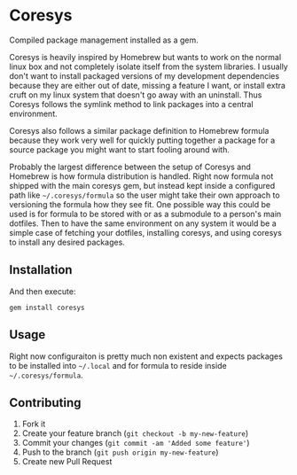 # Coresys

Compiled package management installed as a gem.

Coresys is heavily inspired by Homebrew but wants to work on the normal linux
box and not completely isolate itself from the system libraries. I usually
don't want to install packaged versions of my development dependencies because
they are either out of date, missing a feature I want, or install extra cruft
on my linux system that doesn't go away with an uninstall. Thus Coresys follows
the symlink method to link packages into a central environment.

Coresys also follows a similar package definition to Homebrew formula because
they work very well for quickly putting together a package for a source
package you might want to start fooling around with.

Probably the largest difference between the setup of Coresys and Homebrew is
how formula distribution is handled. Right now formula not shipped with the
main coresys gem, but instead kept inside a configured path like
`~/.coresys/formula` so the user might take their own approach to versioning
the formula how they see fit. One possible way this could be used is for
formula to be stored with or as a submodule to a person's main dotfiles. Then
to have the same environment on any system it would be a simple case of
fetching your dotfiles, installing coresys, and using coresys to install any
desired packages.

## Installation

And then execute:

    gem install coresys

## Usage

Right now configuraiton is pretty much non existent and expects packages to
be installed into `~/.local` and for formula to reside inside
`~/.coresys/formula`.

## Contributing

1. Fork it
2. Create your feature branch (`git checkout -b my-new-feature`)
3. Commit your changes (`git commit -am 'Added some feature'`)
4. Push to the branch (`git push origin my-new-feature`)
5. Create new Pull Request
